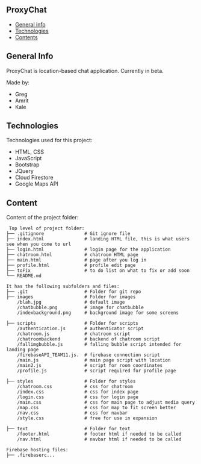 ## ProxyChat

- [General info](#general-info)
- [Technologies](#technologies)
- [Contents](#content)

## General Info

ProxyChat is location-based chat application. Currently in beta.

Made by:
- Greg
- Amrit
- Kale

## Technologies

Technologies used for this project:

- HTML, CSS
- JavaScript
- Bootstrap
- JQuery
- Cloud Firestore
- Google Maps API

## Content

Content of the project folder:

```
 Top level of project folder:
├── .gitignore               # Git ignore file
├── index.html               # landing HTML file, this is what users see when you come to url
├── login.html               # login page for the application
├── chatroom.html            # chatroom HTML page
├── main.html                # page after you log in
├── profile.html             # profile edit page
├── toFix                    # to do list on what to fix or add soon
└── README.md

It has the following subfolders and files:
├── .git                     # Folder for git repo
├── images                   # Folder for images
    /blah.jpg                # default image
    /chatbubble.png          # image for chatbubble
    /indexbackground.png     # background image for some screens
    
├── scripts                  # Folder for scripts
    /authentication.js       # authenticator script
    /chatroom.js             # chatroom script
    /chatroombackend         # backend of chatroom script
    /fallimgbubble.js        # falling bubble script intended for landing page
    /firebaseAPI_TEAM11.js.  # firebase connection script
    /main.js                 # main page script with location
    /main2.js                # script for room coordinates
    /profile.js              # script required for profile page
    
├── styles                   # Folder for styles
    /chatroom.css            # css for chatroom
    /index.css               # css for index page
    /login.css               # css for login page
    /main.css                # css for main page to adjust media query
    /map.css                 # css for map to fit screen better
    /nav.css                 # css for navbar 
    /style.css               # free for use in expansion
    
├── text                     # Folder for text
    /footer.html             # footer html if needed to be called
    /nav.html                # navbar html if needed to be called

Firebase hosting files:
├── .firebaserc...
